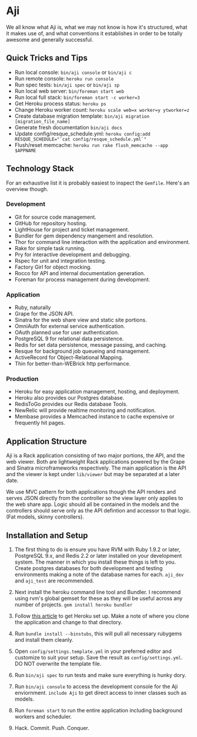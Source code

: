 Aji
===

We all know what Aji is, what we may not know is how it's structured, what it
makes use of, and what conventions it establishes in order to be totally awesome
and generally successful.

Quick Tricks and Tips
---------------------
- Run local console: `bin/aji console` or `bin/aji c`
- Run remote console: `heroku run console`
- Run spec tests: `bin/aji spec` or `bin/aji sp`
- Run local web server: `bin/foreman start web`
- Run local full stack: `bin/foreman start -c worker=3`
- Get Heroku process status: `heroku ps`
- Change Heroku worker count: `heroku scale web=x worker=y ytworker=z`
- Create database migration template: `bin/aji migration [migration_file_name]`
- Generate fresh documentation `bin/aji docs`
- Update config/resque_schedule.yml:
    ``heroku config:add RESQUE_SCHEDULE="`cat config/resque_schedule.yml`"``
- Flush/reset memcache: `heroku run rake flush_memcache --app $APPNAME`

Technology Stack
----------------
For an exhaustive list it is probably easiest to inspect the `Gemfile`. Here's
an overview though.

### Development
- Git for source code management.
- GitHub for repository hosting.
- LightHouse for project and ticket management.
- Bundler for gem dependency mangement and resolution.
- Thor for command line interaction with the application and environment.
- Rake for simple task running.
- Pry for interactive development and debugging.
- Rspec for unit and integration testing.
- Factory Girl for object mocking.
- Rocco for API and internal documentation generation.
- Foreman for process management during development.

### Application
- Ruby, naturally
- Grape for the JSON API.
- Sinatra for the web share view and static site portions.
- OmniAuth for external service authentication.
- OAuth planned use for user authentication.
- PostgreSQL 9 for relational data persistence.
- Redis for set data persistence, message passing, and caching.
- Resque for background job queueing and management.
- ActiveRecord for Object-Relational Mapping.
- Thin for better-than-WEBrick http performance.

### Production
- Heroku for easy application management, hosting, and deployment.
- Heroku also provides our Postgres database.
- RedisToGo provides our Redis database Tools.
- NewRelic will provide realtime monitoring and notification.
- Membase provides a Memcached instance to cache expensive or frequently hit pages.

Application Structure
---------------------
Aji is a Rack application consisting of two major portions, the API, and the
web viewer. Both are lightweight Rack applications powered by the Grape and
Sinatra microframeworks respectively. The main application is the API and the
viewer is kept under `lib/viewer` but may be separated at a later date.

We use MVC pattern for both applications though the API renders and serves JSON
directly from the controller so the view layer only applies to the web share
app. Logic should all be contained in the models and the controllers should
serve only as the API defintion and accessor to that logic. (Fat models, skinny
controllers).

Installation and Setup
----------------------

1. The first thing to do is ensure you have RVM with Ruby 1.9.2 or later,
PostgreSQL 9.x, and Redis 2.2 or later installed on your development system.
The manner in which you install these things is left to you. Create postgres
databases for both development and testing environments making a note of the
database names for each. `aji_dev` and `aji_test` are recommended.

2. Next install the heroku command line tool and Bundler. I recommend using rvm's
global gemset for these as they will be useful across any number of projects.
`gem install heroku bundler`

3. Follow [this article][1] to get Heroku set up. Make a note of where you clone
the application and change to that directory.

4. Run `bundle install --binstubs`, this will pull all necessary rubygems and install them
cleanly.

5. Open `config/settings.template.yml` in your preferred editor and customize
to suit your setup. Save the result as `config/settings.yml`. DO NOT overwrite
the template file.

6. Run `bin/aji spec` to run tests and make sure everything is hunky dory.

7. Run `bin/aji console` to access the development console for the Aji
enviornment. `include Aji` to get direct access to inner classes such as models.

8. Run `foreman start` to run the entire application including background
workers and scheduler.

9. Hack. Commit. Push. Conquer.

[1]:http://devcenter.heroku.com/articles/collab
